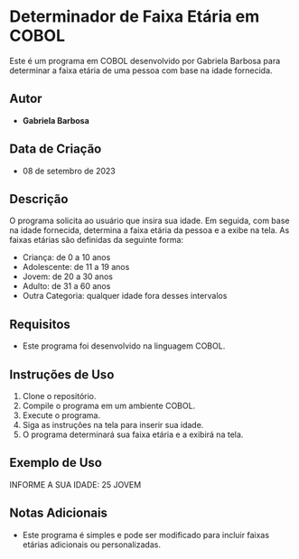 # Determinador de Faixa Etária em COBOL

Este é um programa em COBOL desenvolvido por Gabriela Barbosa para determinar a faixa etária de uma pessoa com base na idade fornecida.

## Autor

- **Gabriela Barbosa**

## Data de Criação

- 08 de setembro de 2023

## Descrição

O programa solicita ao usuário que insira sua idade. Em seguida, com base na idade fornecida, determina a faixa etária da pessoa e a exibe na tela. As faixas etárias são definidas da seguinte forma:

- Criança: de 0 a 10 anos
- Adolescente: de 11 a 19 anos
- Jovem: de 20 a 30 anos
- Adulto: de 31 a 60 anos
- Outra Categoria: qualquer idade fora desses intervalos

## Requisitos

- Este programa foi desenvolvido na linguagem COBOL.

## Instruções de Uso

1. Clone o repositório.
2. Compile o programa em um ambiente COBOL.
3. Execute o programa.
4. Siga as instruções na tela para inserir sua idade.
5. O programa determinará sua faixa etária e a exibirá na tela.

## Exemplo de Uso

INFORME A SUA IDADE: 25
JOVEM

## Notas Adicionais

- Este programa é simples e pode ser modificado para incluir faixas etárias adicionais ou personalizadas.


